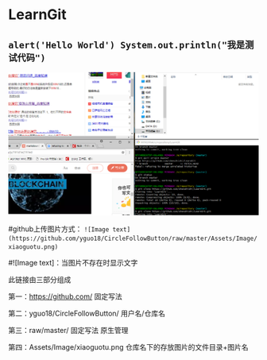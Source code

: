 # LearnGit
`alert('Hello World')
System.out.println("我是测试代码")`
---
![测试文字](https://github.com/shenzhizhi/LearnGit/raw/master/image/123.png  "测试图片")

#github上传图片方式：
`![Image text](https://github.com/yguo18/CircleFollowButton/raw/master/Assets/Image/xiaoguotu.png)`

#![Image text]：当图片不存在时显示文字

此链接由三部分组成

第一：https://github.com/   固定写法

第二：yguo18/CircleFollowButton/    用户名/仓库名

第三：raw/master/     固定写法   原生管理

第四：Assets/Image/xiaoguotu.png   仓库名下的存放图片的文件目录+图片名


